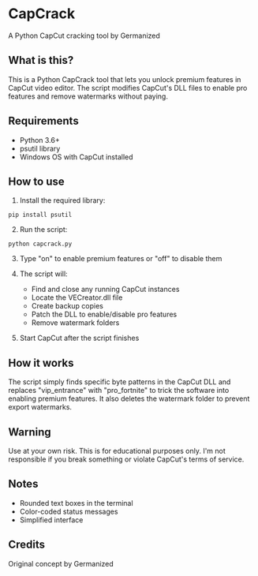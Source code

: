 # CapCrack

A Python CapCut cracking tool by Germanized

## What is this?

This is a Python  CapCrack tool that lets you unlock premium features in CapCut video editor. The script modifies CapCut's DLL files to enable pro features and remove watermarks without paying.

## Requirements

- Python 3.6+
- psutil library
- Windows OS with CapCut installed

## How to use

1. Install the required library:
```
pip install psutil
```

2. Run the script:
```
python capcrack.py
```

3. Type "on" to enable premium features or "off" to disable them

4. The script will:
   - Find and close any running CapCut instances
   - Locate the VECreator.dll file
   - Create backup copies
   - Patch the DLL to enable/disable pro features
   - Remove watermark folders
   
5. Start CapCut after the script finishes

## How it works

The script simply finds specific byte patterns in the CapCut DLL and replaces "vip_entrance" with "pro_fortnite" to trick the software into enabling premium features. It also deletes the watermark folder to prevent export watermarks.

## Warning

Use at your own risk. This is for educational purposes only. I'm not responsible if you break something or violate CapCut's terms of service.

## Notes

- Rounded text boxes in the terminal
- Color-coded status messages
- Simplified interface

## Credits

Original concept by Germanized
